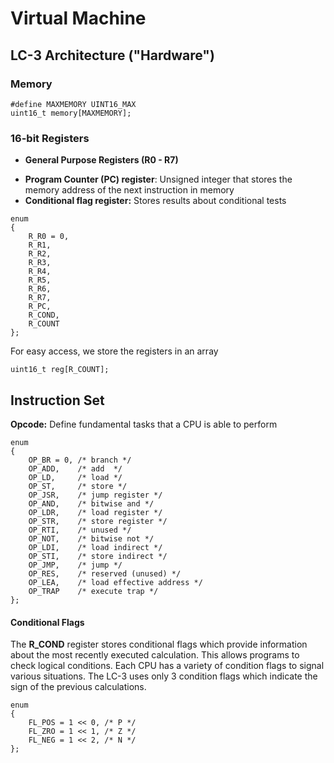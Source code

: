 <h1>Virtual Machine</h1>
<h2>LC-3 Architecture (&quot;Hardware&quot;)</h2>
<h3>Memory</h3>
<pre><code class='language-c++' lang='c++'>#define MAXMEMORY UINT16_MAX
uint16_t memory[MAXMEMORY];
</code></pre>
<h3>16-bit Registers</h3>
<ul>
<li><strong>General Purpose Registers (R0 - R7)</strong></li>

</ul>
<ul>
<li><strong>Program Counter (PC) register</strong>: Unsigned integer that stores the memory address of the next instruction in memory</li>
<li><strong>Conditional flag register:</strong> Stores results about conditional tests</li>

</ul>
<pre><code class='language-c++' lang='c++'>enum
{
	R_R0 = 0,
    R_R1,
    R_R2,
    R_R3,
    R_R4,
    R_R5,
    R_R6,
    R_R7,
    R_PC,
    R_COND,
    R_COUNT
};
</code></pre>
<p>For easy access, we store the registers in an array</p>
<pre><code class='language-c++' lang='c++'>uint16_t reg[R_COUNT];
</code></pre>
<h2>Instruction Set</h2>
<p><strong>Opcode:</strong> Define fundamental tasks that a CPU is able to perform</p>
<pre><code class='language-c++' lang='c++'>enum
{
    OP_BR = 0, /* branch */
    OP_ADD,    /* add  */
    OP_LD,     /* load */
    OP_ST,     /* store */
    OP_JSR,    /* jump register */
    OP_AND,    /* bitwise and */
    OP_LDR,    /* load register */
    OP_STR,    /* store register */
    OP_RTI,    /* unused */
    OP_NOT,    /* bitwise not */
    OP_LDI,    /* load indirect */
    OP_STI,    /* store indirect */
    OP_JMP,    /* jump */
    OP_RES,    /* reserved (unused) */
    OP_LEA,    /* load effective address */
    OP_TRAP    /* execute trap */
};
</code></pre>
<h4>Conditional Flags</h4>
<p>The <strong>R_COND</strong> register stores conditional flags which provide information about the most recently executed calculation. This allows programs to check logical conditions. Each CPU has a variety of condition flags to signal various situations. The LC-3 uses only 3 condition flags which indicate the sign of the previous calculations.</p>
<pre><code class='language-c++' lang='c++'>enum
{
    FL_POS = 1 &lt;&lt; 0, /* P */
    FL_ZRO = 1 &lt;&lt; 1, /* Z */
    FL_NEG = 1 &lt;&lt; 2, /* N */
};
</code></pre>
<p>&nbsp;</p>

